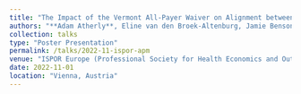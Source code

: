 ```yaml
---
title: "The Impact of the Vermont All-Payer Waiver on Alignment between Community Health Teams and a statewide Accountable Care Organization"
authors: "**Adam Atherly**, Eline van den Broek-Altenburg, Jamie Benson"
collection: talks
type: "Poster Presentation"
permalink: /talks/2022-11-ispor-apm
venue: "ISPOR Europe (Professional Society for Health Economics and Outcomes Research)"
date: 2022-11-01
location: "Vienna, Austria"
---
```

